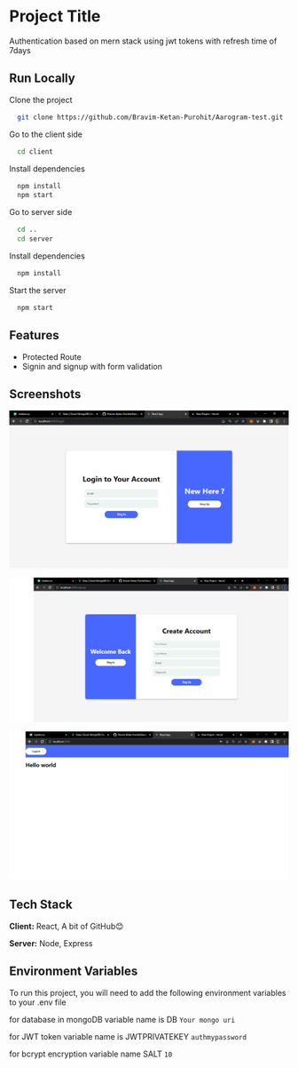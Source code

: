 
# Project Title

Authentication based on mern stack using jwt tokens with refresh time of 7days



## Run Locally

Clone the project

```bash
  git clone https://github.com/Bravim-Ketan-Purohit/Aarogram-test.git
```

Go to the client side

```bash
  cd client
```

Install dependencies

```bash
  npm install
  npm start
```

Go to server side
```bash
  cd ..
  cd server
```

Install dependencies

```bash
  npm install
```

Start the server

```bash
  npm start
```


## Features

- Protected Route
- Signin and signup with form validation


## Screenshots

![App Screenshot](https://github.com/Bravim-Ketan-Purohit/Aarogram-test/blob/main/Screenshots/Login.png)

![App Screenshot](https://github.com/Bravim-Ketan-Purohit/Aarogram-test/blob/main/Screenshots/Signin.png)

![App Screenshot](https://github.com/Bravim-Ketan-Purohit/Aarogram-test/blob/main/Screenshots/Main%20page.png)






## Tech Stack

**Client:** React, A bit of GitHub😊

**Server:** Node, Express


## Environment Variables

To run this project, you will need to add the following environment variables to your .env file

for database in mongoDB variable name is DB
`Your mongo uri`

for JWT token variable name is JWTPRIVATEKEY
`authmypassword`

for bcrypt encryption variable name SALT
`10`

